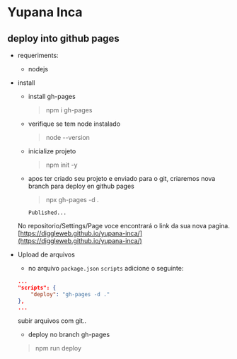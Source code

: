 # Yupana Inca


## deploy into github pages

- requeriments:
    - nodejs

- install 
    - install gh-pages
        > npm i gh-pages 
    - verifique se tem node instalado
        > node --version
    - inicialize projeto 
        > npm init -y
    - apos ter criado seu projeto e enviado para o git, criaremos nova branch para deploy en github pages
        > npx gh-pages -d .
        ```
        Published...
        ```
    
    No repositorio/Settings/Page voce encontrará o link da sua nova pagina.
    [https://diggleweb.github.io/yupana-inca/](https://diggleweb.github.io/yupana-inca/)

- Upload de arquivos
    - no arquivo `package.json` `scripts` adicione o seguinte:

    ```json
    ...
    "scripts": {
        "deploy": "gh-pages -d ."
    }, 
    ...
    ```
    subir arquivos com git..
    - deploy no branch gh-pages
    > npm run deploy 




